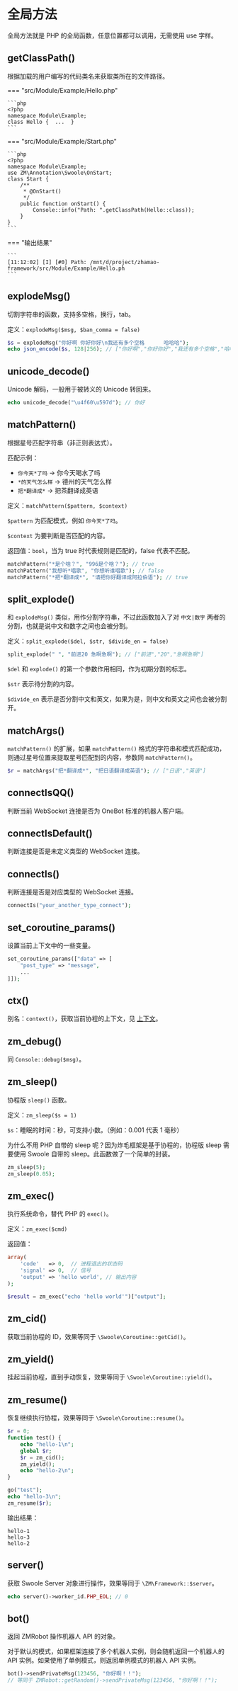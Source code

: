 # 全局方法

全局方法就是 PHP 的全局函数，任意位置都可以调用，无需使用 use 字样。

## getClassPath()

根据加载的用户编写的代码类名来获取类所在的文件路径。

=== "src/Module/Example/Hello.php"

	```php
	<?php
	namespace Module\Example;
	class Hello {  ...  }
	```

=== "src/Module/Example/Start.php"

	```php
	<?php
	namespace Module\Example;
	use ZM\Annotation\Swoole\OnStart;
	class Start {
		/**
		 * @OnStart()
		 */
		public function onStart() {
			Console::info("Path: ".getClassPath(Hello::class));
		}
	}
	```

=== "输出结果"

	```
	[11:12:02] [I] [#0] Path: /mnt/d/project/zhamao-framework/src/Module/Example/Hello.ph
	```

## explodeMsg()

切割字符串的函数，支持多空格，换行，tab。

定义：`explodeMsg($msg, $ban_comma = false)`

```php
$s = explodeMsg("你好啊 你好你好\n我还有多个空格      哈哈哈");
echo json_encode($s, 128|256); // ["你好啊","你好你好","我还有多个空格","哈哈哈"]
```

## unicode_decode()

Unicode 解码，一般用于被转义的 Unicode 转回来。

```php
echo unicode_decode("\u4f60\u597d"); // 你好
```

## matchPattern()

根据星号匹配字符串（非正则表达式）。

匹配示例：

- `你今天*了吗` -> 你今天喝水了吗
- `*的天气怎么样` -> 德州的天气怎么样
- `把*翻译成*` -> 把茶翻译成英语

定义：`matchPattern($pattern, $context)`

`$pattern` 为匹配模式，例如 `你今天*了吗`。

`$context` 为要判断是否匹配的内容。

返回值：`bool`，当为 true 时代表规则是匹配的，false 代表不匹配。

```php
matchPattern("*是个啥？", "996是个啥？"); // true
matchPattern("我想听*唱歌", "你想听谁唱歌"); // false
matchPattern("*把*翻译成*", "请把你好翻译成阿拉伯语"); // true
```

## split_explode()

和 `explodeMsg()` 类似，用作分割字符串，不过此函数加入了对 `中文|数字` 两者的分割，也就是说中文和数字之间也会被分割。

定义：`split_explode($del, $str, $divide_en = false)`

```php
split_explode(" ", "前进20 急啊急啊"); // ["前进","20","急啊急啊"]
```

`$del` 和 `explode()` 的第一个参数作用相同，作为初期分割的标志。

`$str` 表示待分割的内容。

`$divide_en` 表示是否分割中文和英文，如果为是，则中文和英文之间也会被分割开。

## matchArgs()

`matchPattern()` 的扩展，如果 `matchPattern()` 格式的字符串和模式匹配成功，则通过星号位置来提取星号匹配到的内容，参数同 `matchPattern()`。

```php
$r = matchArgs("把*翻译成*", "把日语翻译成英语"); // ["日语","英语"]
```

## connectIsQQ()

判断当前 WebSocket 连接是否为 OneBot 标准的机器人客户端。

## connectIsDefault()

判断连接是否是未定义类型的 WebSocket 连接。

## connectIs()

判断连接是否是对应类型的 WebSocket 连接。

```php
connectIs("your_another_type_connect");
```

## set_coroutine_params()

设置当前上下文中的一些变量。

```php
set_coroutine_params(["data" => [
    "post_type" => "message",
    ...
]]);
```

## ctx()

别名：`context()`，获取当前协程的上下文，见 [上下文](/component/context/)。

## zm_debug()

同 `Console::debug($msg)`。

## zm_sleep()

协程版 `sleep()` 函数。

定义：`zm_sleep($s = 1)`

`$s`：睡眠的时间：秒，可支持小数。（例如：0.001 代表 1 毫秒）

为什么不用 PHP 自带的 sleep 呢？因为炸毛框架是基于协程的，协程版 sleep 需要使用 Swoole 自带的 sleep。此函数做了一个简单的封装。

```php
zm_sleep(5);
zm_sleep(0.05);
```

## zm_exec()

执行系统命令，替代 PHP 的 `exec()`。

定义：`zm_exec($cmd)`

返回值：

```php
array(
    'code'   => 0,  // 进程退出的状态码
    'signal' => 0,  // 信号
    'output' => 'hello world', // 输出内容
);
```

```php
$result = zm_exec("echo 'hello world'")["output"];
```

## zm_cid()

获取当前协程的 ID，效果等同于 `\Swoole\Coroutine::getCid()`。

## zm_yield()

挂起当前协程，直到手动恢复，效果等同于 `\Swoole\Coroutine::yield()`。

## zm_resume()

恢复继续执行协程，效果等同于 `\Swoole\Coroutine::resume()`。

```php
$r = 0;
function test() {
    echo "hello-1\n";
    global $r;
    $r = zm_cid();
    zm_yield();
    echo "hello-2\n";
}

go("test");
echo "hello-3\n";
zm_resume($r);
```

输出结果：

```
hello-1
hello-3
hello-2
```

## server()

获取 Swoole Server 对象进行操作，效果等同于 `\ZM\Framework::$server`。

```php
echo server()->worker_id.PHP_EOL; // 0
```

## bot()

返回 ZMRobot 操作机器人 API 的对象。

对于默认的模式，如果框架连接了多个机器人实例，则会随机返回一个机器人的 API 实例。如果使用了单例模式，则返回单例模式的机器人 API 实例。

```php
bot()->sendPrivateMsg(123456, "你好啊！！");
// 等同于 ZMRobot::getRandom()->sendPrivateMsg(123456, "你好啊！！");
```



